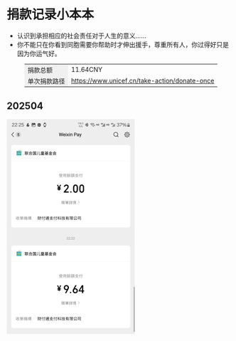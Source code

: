 #  捐款记录小本本

* 认识到承担相应的社会责任对于人生的意义......
* 你不能只在你看到同胞需要你帮助时才伸出援手，尊重所有人，你过得好只是因为你运气好。

<figure class="table" style="width:1200px;">
      <table>
        <tbody>
          <tr>
            <td style="background-color:#f0f0f0;">捐款总额</td>
            <td>11.64CNY</td>
          </tr>
          <tr>
            <td style="background-color:#f0f0f0;">单次捐款路径</td>
            <td><a href="https://www.unicef.cn/take-action/donate-once" target="_blank">https://www.unicef.cn/take-action/donate-once</a></td>
          </tr>
        </tbody>
      </table>
    </figure>

## 202504

![](benevolencefiles/benevolence2504.jpg)
